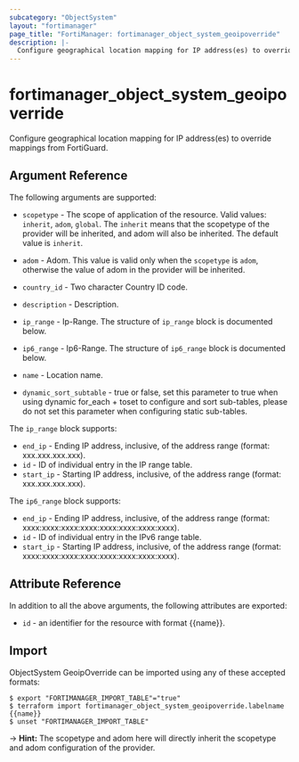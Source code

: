 ```yaml
---
subcategory: "ObjectSystem"
layout: "fortimanager"
page_title: "FortiManager: fortimanager_object_system_geoipoverride"
description: |-
  Configure geographical location mapping for IP address(es) to override mappings from FortiGuard.
---
```


# fortimanager_object_system_geoipoverride
Configure geographical location mapping for IP address(es) to override mappings from FortiGuard.

## Argument Reference


The following arguments are supported:

* `scopetype` - The scope of application of the resource. Valid values: `inherit`, `adom`, `global`. The `inherit` means that the scopetype of the provider will be inherited, and adom will also be inherited. The default value is `inherit`.
* `adom` - Adom. This value is valid only when the `scopetype` is `adom`, otherwise the value of adom in the provider will be inherited.

* `country_id` - Two character Country ID code.
* `description` - Description.
* `ip_range` - Ip-Range. The structure of `ip_range` block is documented below.
* `ip6_range` - Ip6-Range. The structure of `ip6_range` block is documented below.
* `name` - Location name.
* `dynamic_sort_subtable` - true or false, set this parameter to true when using dynamic for_each + toset to configure and sort sub-tables, please do not set this parameter when configuring static sub-tables.

The `ip_range` block supports:

* `end_ip` - Ending IP address, inclusive, of the address range (format: xxx.xxx.xxx.xxx).
* `id` - ID of individual entry in the IP range table.
* `start_ip` - Starting IP address, inclusive, of the address range (format: xxx.xxx.xxx.xxx).

The `ip6_range` block supports:

* `end_ip` - Ending IP address, inclusive, of the address range (format: xxxx:xxxx:xxxx:xxxx:xxxx:xxxx:xxxx:xxxx).
* `id` - ID of individual entry in the IPv6 range table.
* `start_ip` - Starting IP address, inclusive, of the address range (format: xxxx:xxxx:xxxx:xxxx:xxxx:xxxx:xxxx:xxxx).


## Attribute Reference

In addition to all the above arguments, the following attributes are exported:
* `id` - an identifier for the resource with format {{name}}.

## Import

ObjectSystem GeoipOverride can be imported using any of these accepted formats:
```
$ export "FORTIMANAGER_IMPORT_TABLE"="true"
$ terraform import fortimanager_object_system_geoipoverride.labelname {{name}}
$ unset "FORTIMANAGER_IMPORT_TABLE"
```
-> **Hint:** The scopetype and adom here will directly inherit the scopetype and adom configuration of the provider.
